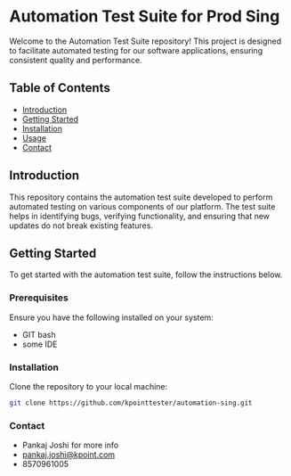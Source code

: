 # Automation Test Suite for Prod Sing

Welcome to the Automation Test Suite repository! This project is designed to facilitate automated testing for our software applications, ensuring consistent quality and performance.

## Table of Contents

- [Introduction](#introduction)
- [Getting Started](#getting-started)
- [Installation](#installation)
- [Usage](#usage)
- [Contact](#contact)

## Introduction

This repository contains the automation test suite developed to perform automated testing on various components of our platform. The test suite helps in identifying bugs, verifying functionality, and ensuring that new updates do not break existing features.

## Getting Started

To get started with the automation test suite, follow the instructions below.

### Prerequisites

Ensure you have the following installed on your system:

- GIT bash 
- some IDE

### Installation

Clone the repository to your local machine:

```bash
git clone https://github.com/kpointtester/automation-sing.git
```

### Contact
- Pankaj Joshi for more info 
- pankaj.joshi@kpoint.com
- 8570961005